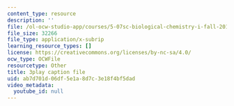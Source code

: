 ```yaml
---
content_type: resource
description: ''
file: /ol-ocw-studio-app/courses/5-07sc-biological-chemistry-i-fall-2013/ab7d701d06df5e1a8d7c3e18f4bf5dad_qa8IepmE5Mw.vtt
file_size: 32266
file_type: application/x-subrip
learning_resource_types: []
license: https://creativecommons.org/licenses/by-nc-sa/4.0/
ocw_type: OCWFile
resourcetype: Other
title: 3play caption file
uid: ab7d701d-06df-5e1a-8d7c-3e18f4bf5dad
video_metadata:
  youtube_id: null
---
```

